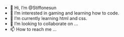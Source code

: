 - 👋 Hi, I’m @Stiffonesun
- 👀 I’m interested in gaming and learning how to code.
- 🌱 I’m currently learning html and css.
- 💞️ I’m looking to collaborate on ...
- 📫 How to reach me ...

<!---
Stiffonesun/Stiffonesun is a ✨ special ✨ repository because its `README.md` (this file) appears on your GitHub profile.
You can click the Preview link to take a look at your changes.
--->
